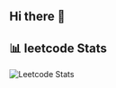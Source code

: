 ## Hi there 👋

## 📊 leetcode Stats

![Leetcode Stats](https://leetcard.jacoblin.cool/CeeJayMoss?ext=heatmap&theme=unicorn)

